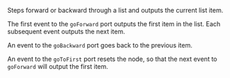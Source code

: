 Steps forward or backward through a list and outputs the current list item. 

The first event to the `goForward` port outputs the first item in the list.  Each subsequent event outputs the next item.

An event to the `goBackward` port goes back to the previous item.

An event to the `goToFirst` port resets the node, so that the next event to `goForward` will output the first item. 
